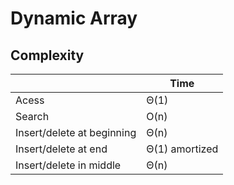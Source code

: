 # Dynamic Array

## Complexity

|                            | Time           |
| ---                        | ---            |
| Acess                      | Θ(1)           |
| Search                     | O(n)           |
| Insert/delete at beginning | Θ(n)           |
| Insert/delete at end       | Θ(1) amortized |
| Insert/delete in middle    | Θ(n)           |
